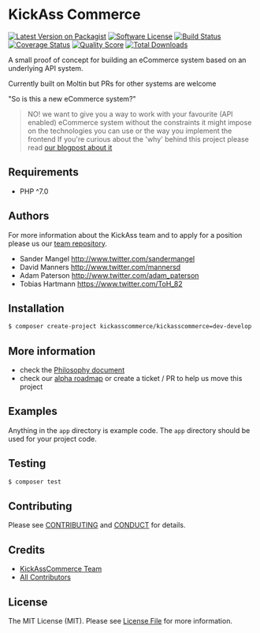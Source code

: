 # KickAss Commerce

[![Latest Version on Packagist][ico-version]][link-packagist]
[![Software License][ico-license]](LICENSE.md)
[![Build Status][ico-travis]][link-travis]
[![Coverage Status][ico-scrutinizer]][link-scrutinizer]
[![Quality Score][ico-code-quality]][link-code-quality]
[![Total Downloads][ico-downloads]][link-downloads]

A small proof of concept for building an eCommerce system based on an underlying API system.

Currently built on Moltin but PRs for other systems are welcome

"So is this a new eCommerce system?"
> NO! we want to give you a way to work with your favourite (API enabled) eCommerce system without 
> the constraints it might impose on the technologies you can use or the way you implement the frontend
If you're curious about the 'why' behind this project please read [our blogpost about it](https://medium.com/@sandermangel/you-wont-believe-what-happened-when-these-e-commerce-devs-got-frustrated-30e67fef94e4#.lcj1r9dxo)

## Requirements
- PHP ^7.0

## Authors

For more information about the KickAss team and to apply for a position please us our [team repository](https://github.com/KickAssCommerce/team-kickass).

- Sander Mangel <http://www.twitter.com/sandermangel>
- David Manners <http://www.twitter.com/mannersd>
- Adam Paterson <http://www.twitter.com/adam_paterson>
- Tobias Hartmann <https://www.twitter.com/ToH_82>

## Installation
``` bash
$ composer create-project kickasscommerce/kickasscommerce=dev-develop .
```

## More information
- check the [Philosophy document](https://github.com/KickAssCommerce/KickAssCommerce/blob/develop/doc/philosophy.md)
- check our [alpha roadmap](https://github.com/KickAssCommerce/KickAssCommerce/projects/1) or 
create a ticket / PR to help us move this project

## Examples
Anything in the `app` directory is example code. The `app` directory should be used for your project code.

## Testing

``` bash
$ composer test
```

## Contributing

Please see [CONTRIBUTING](CONTRIBUTING.md) and [CONDUCT](CONDUCT.md) for details.

## Credits

- [KickAssCommerce Team][link-author]
- [All Contributors][link-contributors]

## License

The MIT License (MIT). Please see [License File](LICENSE.md) for more information.

[ico-version]: https://img.shields.io/packagist/v/kickasscommerce/kickasscommerce.svg?style=flat-square
[ico-license]: https://img.shields.io/badge/license-MIT-brightgreen.svg?style=flat-square
[ico-travis]: https://img.shields.io/travis/kickasscommerce/kickasscommerce/master.svg?style=flat-square
[ico-scrutinizer]: https://img.shields.io/scrutinizer/coverage/g/kickasscommerce/kickasscommerce.svg?style=flat-square
[ico-code-quality]: https://img.shields.io/scrutinizer/g/kickasscommerce/kickasscommerce.svg?style=flat-square
[ico-downloads]: https://img.shields.io/packagist/dt/kickasscommerce/kickasscommerce.svg?style=flat-square

[link-packagist]: https://packagist.org/packages/kickasscommerce/kickasscommerce
[link-travis]: https://travis-ci.org/KickAssCommerce/KickAssCommerce
[link-scrutinizer]: https://scrutinizer-ci.com/g/KickAssCommerce/KickAssCommerce/code-structure
[link-code-quality]: https://scrutinizer-ci.com/g/KickAssCommerce/KickAssCommerce/
[link-downloads]: https://packagist.org/packages/kickasscommerce/kickasscommerce
[link-author]: https://github.com/KickAssCommerce
[link-contributors]: ../../contributors